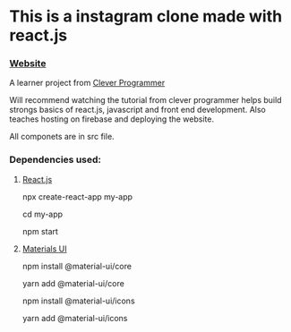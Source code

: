 # This is a instagram clone made with react.js

### [Website](https://ig-clone1.firebaseapp.com)

A learner project from [Clever Programmer](**https://youtu.be/f7T48W0cwXM**)

Will recommend watching the tutorial from clever programmer helps build strongs basics of react.js, javascript and front end development.
Also teaches hosting on firebase and deploying the website.

All componets are in src file.

### Dependencies used:
1. [React.js](https://reactjs.org)
   
   npx create-react-app my-app
   
   cd my-app
   
   npm start
   
3. [Materials UI](https://material-ui.com)

   npm install @material-ui/core
   
   yarn add @material-ui/core
   
 
   npm install @material-ui/icons
   
   yarn add @material-ui/icons
   

